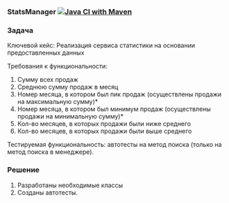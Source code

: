 ### StatsManager [![Java CI with Maven](https://github.com/aeontal/jt-homework-6.1/actions/workflows/maven.yml/badge.svg?branch=master)](https://github.com/aeontal/jt-homework-6.1/actions/workflows/maven.yml)

### Задача

Ключевой кейс: Реализация сервиса статистики на основании предоставленных данных

Требования к функциональности:

1. Сумму всех продаж
2. Среднюю сумму продаж в месяц
3. Номер месяца, в котором был пик продаж (осуществлены продажи на максимальную сумму)*
4. Номер месяца, в котором был минимум продаж (осуществлены продажи на минимальную сумму)*
5. Кол-во месяцев, в которых продажи были ниже среднего 
6. Кол-во месяцев, в которых продажи были выше среднего 

Тестируемая функциональность: автотесты на метод поиска (только на метод поиска в менеджере).

### Решение

1. Разработаны необходимые классы
2. Созданы автотесты.



